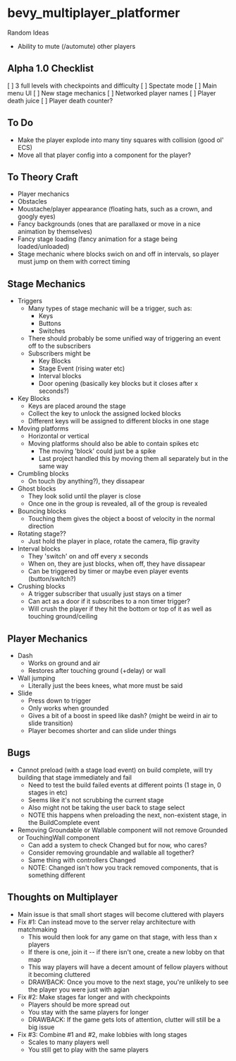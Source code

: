 # bevy_multiplayer_platformer

Random Ideas

- Ability to mute (/automute) other players

## Alpha 1.0 Checklist

[ ] 3 full levels with checkpoints and difficulty
[ ] Spectate mode
[ ] Main menu UI
[ ] New stage mechanics
[ ] Networked player names
[ ] Player death juice
[ ] Player death counter?

## To Do

- Make the player explode into many tiny squares with collision (good ol' ECS)
- Move all that player config into a component for the player?

## To Theory Craft

- Player mechanics
- Obstacles
- Moustache/player appearance (floating hats, such as a crown, and googly eyes)
- Fancy backgrounds (ones that are parallaxed or move in a nice animation by themselves)
- Fancy stage loading (fancy animation for a stage being loaded/unloaded)
- Stage mechanic where blocks swich on and off in intervals, so player must jump on them with correct timing

## Stage Mechanics

- Triggers
  - Many types of stage mechanic will be a trigger, such as:
    - Keys
    - Buttons
    - Switches
  - There should probably be some unified way of triggering an event off to the subscribers
  - Subscribers might be
    - Key Blocks
    - Stage Event (rising water etc)
    - Interval blocks
    - Door opening (basically key blocks but it closes after x seconds?)
- Key Blocks
  - Keys are placed around the stage
  - Collect the key to unlock the assigned locked blocks
  - Different keys will be assigned to different blocks in one stage
- Moving platforms
  - Horizontal or vertical
  - Moving platforms should also be able to contain spikes etc
    - The moving 'block' could just be a spike
    - Last project handled this by moving them all separately but in the same way
- Crumbling blocks
  - On touch (by anything?), they dissapear
- Ghost blocks
  - They look solid until the player is close
  - Once one in the group is revealed, all of the group is revealed
- Bouncing blocks
  - Touching them gives the object a boost of velocity in the normal direction
- Rotating stage??
  - Just hold the player in place, rotate the camera, flip gravity
- Interval blocks
  - They 'switch' on and off every x seconds
  - When on, they are just blocks, when off, they have dissapear
  - Can be triggered by timer or maybe even player events (button/switch?)
- Crushing blocks
  - A trigger subscriber that usually just stays on a timer
  - Can act as a door if it subscribes to a non timer trigger?
  - Will crush the player if they hit the bottom or top of it as well as touching ground/ceiling

## Player Mechanics

- Dash
  - Works on ground and air
  - Restores after touching ground (+delay) or wall
- Wall jumping
  - Literally just the bees knees, what more must be said
- Slide
  - Press down to trigger
  - Only works when grounded
  - Gives a bit of a boost in speed like dash? (might be weird in air to slide transition)
  - Player becomes shorter and can slide under things

## Bugs

- Cannot preload (with a stage load event) on build complete, will try building that stage immediately and fail
  - Need to test the build failed events at different points (1 stage in, 0 stages in etc)
  - Seems like it's not scrubbing the current stage
  - Also might not be taking the user back to stage select
  - NOTE this happens when preloading the next, non-existent stage, in the BuildComplete event
- Removing Groundable or Wallable component will not remove Grounded or TouchingWall component
  - Can add a system to check Changed<Groundedable> but for now, who cares?
  - Consider removing groundable and wallable all together?
  - Same thing with controllers Changed<JumpController>
  - NOTE: Changed isn't how you track removed components, that is something different

## Thoughts on Multiplayer

- Main issue is that small short stages will become cluttered with players
- Fix #1: Can instead move to the server relay architecture with matchmaking
  - This would then look for any game on that stage, with less than x players
  - If there is one, join it -- if there isn't one, create a new lobby on that map
  - This way players will have a decent amount of fellow players without it becoming cluttered
  - DRAWBACK: Once you move to the next stage, you're unlikely to see the player you were just with agian
- Fix #2: Make stages far longer and with checkpoints
  - Players should be more spread out
  - You stay with the same players for longer
  - DRAWBACK: If the game gets lots of attention, clutter will still be a big issue
- Fix #3: Combine #1 and #2, make lobbies with long stages
  - Scales to many players well
  - You still get to play with the same players
